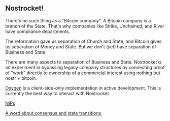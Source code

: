## Nostrocket!

There's no such thing as a "Bitcoin company". A Bitcoin company is a branch of the State. That's why companies like Strike, Unchained, and River have compliance departments.

The reformation gave us separation of Church and State, and Bitcoin gives us separation of Money and State. But we don't (yet) have separation of Business and State.

There are many aspects to separation of Business and State. Nostrocket is an experiment in bypassing legacy company structures by connecting proof of "work" directly to ownership of a commercial interest using nothing but nostr + bitcoin.

[Oxygen](https://github.com/nostrocket/oxygen) is a client-side-only implementation in active development. This is currently the best way to interact with Nostrocket.

[NIPs](https://github.com/nostrocket/NIPS)  

[A word about consensus and state transitions](https://github.com/nostrocket/NIPS/blob/main/state.md).
